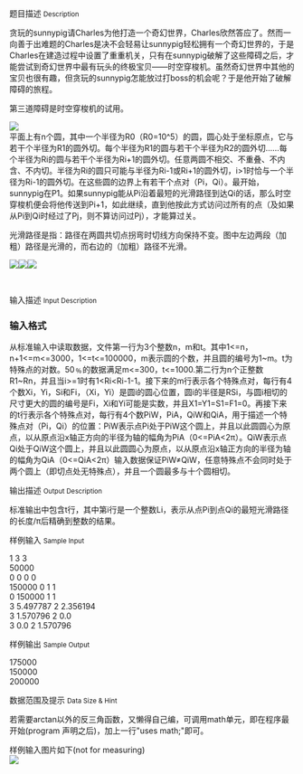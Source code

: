 <div class="panel panel-default">
<div class="area-title">
<span>
题目描述
<small>Description</small>
</span></div>
<div class="panel-body">

<p><span>贪玩的sunnypig请Charles为他打造一个奇幻世界，Charles欣然答应了。然而一向善于出难题的Charles是决不会轻易让sunnypig轻松拥有一个奇幻世界的，于是Charles在建造过程中设置了重重机关，只有在sunnypig破解了这些障碍之后，才能尝试到奇幻世界中最有玩头的终极宝贝——时空穿梭机。虽然奇幻世界中其他的宝贝也很有趣，但贪玩的sunnypig怎能放过打boss的机会呢？于是他开始了破解障碍的旅程。</span></p>
<p>第三道障碍是时空穿梭机的试用。</p>
<p><img src="/source/codevs/codevs-1567/img/aHR0cDovL3d3dy5qb3lvaS5jbi9wcm9ibGVtL2NvZGV2cy0xNTY3L2h0dHBzOi8vdmlqb3Mub3JnL3N0YXRpYy9Qcm9ibGVtSW1nL1AxMDg2XzEuZ2lm.gif"><br>平面上有n个圆，其中一个半径为R0（R0=10^5）的圆，圆心处于坐标原点，它与若干个半径为R1的圆外切。每个半径为R1的圆与若干个半径为R2的圆外切……每个半径为Ri的圆与若干个半径为Ri+1的圆外切。任意两圆不相交、不重叠、不内含、不内切。半径为Ri的圆只可能与半径为Ri-1或Ri+1的圆外切，i&gt;1时恰与一个半径为Ri-1的圆外切。在这些圆的边界上有若干个点对（Pi，Qi）。最开始，sunnypig在P1。如果sunnypig能从Pi沿着最短的光滑路径到达Qi的话，那么时空穿梭机便会将他传送到Pi+1，如此继续，直到他按此方式访问过所有的点（及如果从Pi到Qi时经过了Pj，则不算访问过Pj），才能算过关。</p>
<p>光滑路径是指：路径在两圆共切点拐弯时切线方向保持不变。图中左边两段（加粗）路径是光滑的，而右边的（加粗）路径不光滑。</p>
<p><img src="/source/codevs/codevs-1567/img/aHR0cDovL3d3dy5qb3lvaS5jbi9wcm9ibGVtL2NvZGV2cy0xNTY3L2h0dHBzOi8vdmlqb3Mub3JnL3N0YXRpYy9Qcm9ibGVtSW1nL1AxMDg2XzIuZ2lm.gif"><img src="/source/codevs/codevs-1567/img/aHR0cDovL3d3dy5qb3lvaS5jbi9wcm9ibGVtL2NvZGV2cy0xNTY3L2h0dHBzOi8vdmlqb3Mub3JnL3N0YXRpYy9Qcm9ibGVtSW1nL1AxMDg2XzMuZ2lm.gif"><img src="/source/codevs/codevs-1567/img/aHR0cDovL3d3dy5qb3lvaS5jbi9wcm9ibGVtL2NvZGV2cy0xNTY3L2h0dHBzOi8vdmlqb3Mub3JnL3N0YXRpYy9Qcm9ibGVtSW1nL1AxMDg2XzQuZ2lm.gif"></p>
<p><span><br></span></p>

</div>
</div>

<div class="panel panel-default">
<div class="area-title">
<span>
输入描述
<small>Input Description</small>
</span></div>
<div class="panel-body">
<h3>输入格式</h3>
<div>
<p>从标准输入中读取数据，文件第一行为3个整数n，m和t。其中1&lt;=n，n+1&lt;=m&lt;=3000，1&lt;=t&lt;=100000，m表示圆的个数，并且圆的编号为1~m。t为特殊点的对数。50﹪的数据满足m&lt;=300，t&lt;=1000.第二行为n个正整数R1~Rn，并且当i&gt;=1时有1&lt;Ri&lt;Ri-1-1。接下来的m行表示各个特殊点对，每行有4个数Xi，Yi，Si和Fi，（Xi，Yi）是圆i的圆心位置，圆i的半径是RSi，与圆i相切的尺寸更大的圆的编号是Fi，Xi和Yi可能是实数，并且X1=Y1=S1=F1=0。再接下来的t行表示各个特殊点对，每行有4个数PiW，PiA，QiW和QiA，用于描述一个特殊点对（Pi，Qi）的位置：PiW表示点Pi处于PiW这个圆上，并且以此圆圆心为原点，以从原点沿x轴正方向的半径为轴的幅角为PiA（0&lt;=PiA&lt;2π）。QiW表示点Qi处于QiW这个圆上，并且以此圆圆心为原点，以从原点沿x轴正方向的半径为轴的幅角为QiA（0&lt;=QiA&lt;2π）输入数据保证PiW≠QiW，任意特殊点不会同时处于两个圆上（即切点处无特殊点），并且一个圆最多与十个圆相切。</p>
</div>

</div>
</div>
<div  class="panel panel-default">
<div class="area-title">
<span>
输出描述
<small>Output Description</small>
</span></div>
<div class="panel-body">

<p><span>标准输出中包含t行，其中第i行是一个整数Li，表示从点Pi到点Qi的最短光滑路径的长度/&pi;后精确到整数的结果。</span></p>

</div>
</div>


<div class="panel panel-default">
<div class="area-title">
<span>
样例输入
<small>Sample Input</small>
</span></div>
<div class="panel-body">
<p>1 3 3<br>50000<br>0 0 0 0<br>150000 0 1 1<br>0 150000 1 1<br>3 5.497787 2 2.356194<br>3 1.570796 2 0.0<br>3 0.0 2 1.570796</p>

</div>
</div>

<div class="panel panel-default">
<div class="area-title">
<span>
样例输出
<small>Sample Output</small>
</span></div>
<div class="panel-body">
<p>175000<br>150000<br>200000</p>

</div>
</div>

<div class="panel panel-default">
<div class="area-title">
<span>
数据范围及提示
<small>Data Size & Hint</small>
</span></div>
<div class="panel-body">
<p>若需要arctan以外的反三角函数，又懒得自己编，可调用math单元，即在程序最开始(program 声明之后)，加上一行"uses math;"即可。</p>
<p>样例输入图片如下(not for measuring)<br><img src="/source/codevs/codevs-1567/img/aHR0cDovL3d3dy5qb3lvaS5jbi9wcm9ibGVtL2NvZGV2cy0xNTY3L2h0dHBzOi8vdmlqb3Mub3JnL3N0YXRpYy9Qcm9ibGVtSW1nL1AxMDg2XzUuZ2lm.gif"></p>
</div>
</div>